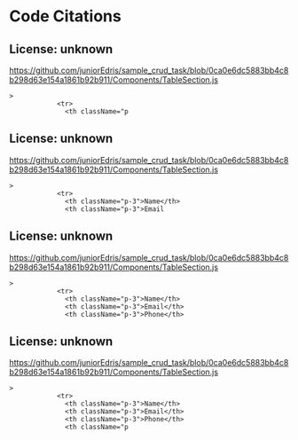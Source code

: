 # Code Citations

## License: unknown
https://github.com/juniorEdris/sample_crud_task/blob/0ca0e6dc5883bb4c8b298d63e154a1861b92b911/Components/TableSection.js

```
>
            <tr>
              <th className="p
```


## License: unknown
https://github.com/juniorEdris/sample_crud_task/blob/0ca0e6dc5883bb4c8b298d63e154a1861b92b911/Components/TableSection.js

```
>
            <tr>
              <th className="p-3">Name</th>
              <th className="p-3">Email
```


## License: unknown
https://github.com/juniorEdris/sample_crud_task/blob/0ca0e6dc5883bb4c8b298d63e154a1861b92b911/Components/TableSection.js

```
>
            <tr>
              <th className="p-3">Name</th>
              <th className="p-3">Email</th>
              <th className="p-3">Phone</th>
```


## License: unknown
https://github.com/juniorEdris/sample_crud_task/blob/0ca0e6dc5883bb4c8b298d63e154a1861b92b911/Components/TableSection.js

```
>
            <tr>
              <th className="p-3">Name</th>
              <th className="p-3">Email</th>
              <th className="p-3">Phone</th>
              <th className="p
```

